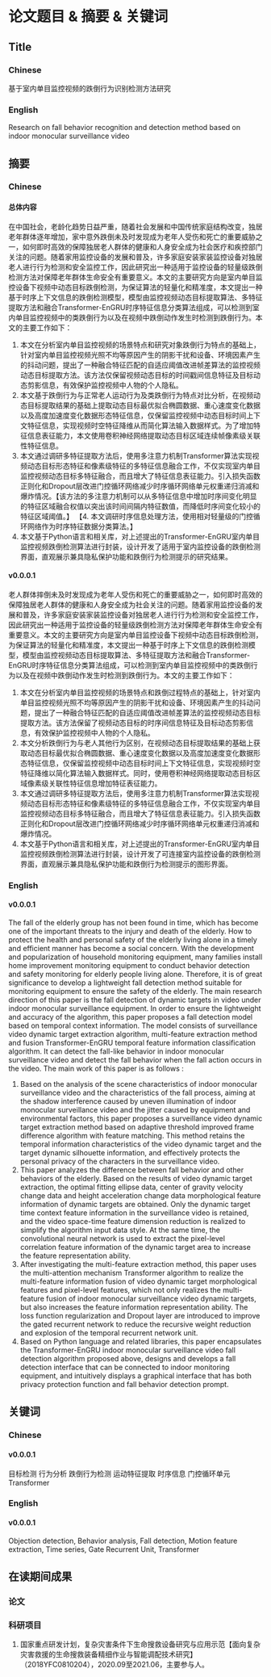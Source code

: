 # 论文题目 & 摘要 & 关键词
## Title
### Chinese
基于室内单目监控视频的跌倒行为识别检测方法研究
### English
Research on fall behavior recognition and detection method based on indoor monocular surveillance video
## 摘要
### Chinese
#### 总体内容
在中国社会，老龄化趋势日益严重，随着社会发展和中国传统家庭结构改变，独居老年群体逐年增加，家中意外跌倒未及时发现成为老年人受伤和死亡的重要威胁之一，如何即时高效的保障独居老人群体的健康和人身安全成为社会医疗和疾控部门关注的问题。随着家用监控设备的发展和普及，许多家庭安装家装监控设备对独居老人进行行为检测和安全监控工作，因此研究出一种适用于监控设备的轻量级跌倒检测方法对保障老年群体生命安全有重要意义。本文的主要研究方向是室内单目监控设备下视频中动态目标跌倒检测，为保证算法的轻量化和精准度，本文提出一种基于时序上下文信息的跌倒检测模型，模型由监控视频动态目标提取算法、多特征提取方法和融合Transformer-EnGRU时序特征信息分类算法组成，可以检测到室内单目监控视频中的类跌倒行为以及在视频中跌倒动作发生时检测到跌倒行为。本文的主要工作如下：
1. 本文在分析室内单目监控视频的场景特点和研究对象跌倒行为特点的基础上，针对室内单目监控视频光照不均等原因产生的阴影干扰和设备、环境因素产生的抖动问题，提出了一种融合特征匹配的自适应阈值改进帧差算法的监控视频动态目标提取方法。该方法仅保留视频动态目标的时间戳间信息特征及目标动态剪影信息，有效保护监控视频中人物的个人隐私。
2. 本文基于跌倒行为与正常老人运动行为及类跌倒行为特点对比分析，在视频动态目标提取结果的基础上提取动态目标最优拟合椭圆数据、重心速度变化数据以及高度加速度变化数据形态特征信息，仅保留监控视频中动态目标时间上下文特征信息，实现视频时空特征降维从而简化算法输入数据样式。为了增加特征信息表征能力，本文使用卷积神经网络提取动态目标区域连续帧像素级关联性特征信息。
3. 本文通过调研多特征提取方法后，使用多注意力机制Transformer算法实现视频动态目标形态特征和像素级特征的多特征信息融合工作，不仅实现室内单目监控视频动态目标多特征融合，而且增大了特征信息表征能力。引入损失函数正则化和Dropout层改进门控循环网络减少时序循环网络单元权重递归消减和爆炸情况。【该方法的多注意力机制可以从多特征信息中增加时序间变化明显的特征区域融合权值以突出该时间间隔内特征数值，而降低时序间变化较小的特征区域阈值。】
【4. 本文调研时序信息处理方法，使用相对轻量级的门控循环网络作为时序特征数据分类算法。】
4. 本文基于Python语言和相关库，对上述提出的Transformer-EnGRU室内单目监控视频跌倒检测算法进行封装，设计开发了适用于室内监控设备的跌倒检测界面，直观展示兼具隐私保护功能和跌倒行为检测提示的研究结果。
#### v0.0.0.1
老人群体摔倒未及时发现成为老年人受伤和死亡的重要威胁之一，如何即时高效的保障独居老人群体的健康和人身安全成为社会关注的问题。随着家用监控设备的发展和普及，许多家庭安装家装监控设备对独居老人进行行为检测和安全监控工作，因此研究出一种适用于监控设备的轻量级跌倒检测方法对保障老年群体生命安全有重要意义。本文的主要研究方向是室内单目监控设备下视频中动态目标跌倒检测，为保证算法的轻量化和精准度，本文提出一种基于时序上下文信息的跌倒检测模型，模型由监控视频动态目标提取算法、多特征提取方法和融合Transformer-EnGRU时序特征信息分类算法组成，可以检测到室内单目监控视频中的类跌倒行为以及在视频中跌倒动作发生时检测到跌倒行为。本文的主要工作如下：
1. 本文在分析室内单目监控视频的场景特点和跌倒过程特点的基础上，针对室内单目监控视频光照不均等原因产生的阴影干扰和设备、环境因素产生的抖动问题，提出了一种融合特征匹配的自适应阈值改进帧差算法的监控视频动态目标提取方法。该方法保留了视频动态目标的时序间信息特征及目标动态剪影信息，有效保护监控视频中人物的个人隐私。
2. 本文分析跌倒行为与老人其他行为区别，在视频动态目标提取结果的基础上获取动态目标最优拟合椭圆数据、重心速度变化数据以及高度加速度变化数据形态特征信息，仅保留监控视频中动态目标时间上下文特征信息，实现视频时空特征降维以简化算法输入数据样式。同时，使用卷积神经网络提取动态目标区域像素级关联性特征信息增加特征表征能力。
3. 本文通过调研多特征提取方法后，使用多注意力机制Transformer算法实现视频动态目标形态特征和像素级特征的多特征信息融合工作，不仅实现室内单目监控视频动态目标多特征融合，而且增大了特征信息表征能力。引入损失函数正则化和Dropout层改进门控循环网络减少时序循环网络单元权重递归消减和爆炸情况。
4. 本文基于Python语言和相关库，对上述提出的Transformer-EnGRU室内单目监控视频跌倒检测算法进行封装，设计开发了可连接室内监控设备的跌倒检测界面，直观展示兼具隐私保护功能和跌倒行为检测提示的图形界面。
### English
#### v0.0.0.1
The fall of the elderly group has not been found in time, which has become one of the important threats to the injury and death of the elderly. How to protect the health and personal safety of the elderly living alone in a timely and efficient manner has become a social concern. With the development and popularization of household monitoring equipment, many families install home improvement monitoring equipment to conduct behavior detection and safety monitoring for elderly people living alone. Therefore, it is of great significance to develop a lightweight fall detection method suitable for monitoring equipment to ensure the safety of the elderly. The main research direction of this paper is the fall detection of dynamic targets in video under indoor monocular surveillance equipment. In order to ensure the lightweight and accuracy of the algorithm, this paper proposes a fall detection model based on temporal context information. The model consists of surveillance video dynamic target extraction algorithm, multi-feature extraction method and fusion Transformer-EnGRU temporal feature information classification algorithm. It can detect the fall-like behavior in indoor monocular surveillance video and detect the fall behavior when the fall action occurs in the video. The main work of this paper is as follows :
1. Based on the analysis of the scene characteristics of indoor monocular surveillance video and the characteristics of the fall process, aiming at the shadow interference caused by uneven illumination of indoor monocular surveillance video and the jitter caused by equipment and environmental factors, this paper proposes a surveillance video dynamic target extraction method based on adaptive threshold improved frame difference algorithm with feature matching. This method retains the temporal information characteristics of the video dynamic target and the target dynamic silhouette information, and effectively protects the personal privacy of the characters in the surveillance video.
2. This paper analyzes the difference between fall behavior and other behaviors of the elderly. Based on the results of video dynamic target extraction, the optimal fitting ellipse data, center of gravity velocity change data and height acceleration change data morphological feature information of dynamic targets are obtained. Only the dynamic target time context feature information in the surveillance video is retained, and the video space-time feature dimension reduction is realized to simplify the algorithm input data style. At the same time, the convolutional neural network is used to extract the pixel-level correlation feature information of the dynamic target area to increase the feature representation ability.
3. After investigating the multi-feature extraction method, this paper uses the multi-attention mechanism Transformer algorithm to realize the multi-feature information fusion of video dynamic target morphological features and pixel-level features, which not only realizes the multi-feature fusion of indoor monocular surveillance video dynamic targets, but also increases the feature information representation ability. The loss function regularization and Dropout layer are introduced to improve the gated recurrent network to reduce the recursive weight reduction and explosion of the temporal recurrent network unit.
4. Based on Python language and related libraries, this paper encapsulates the Transformer-EnGRU indoor monocular surveillance video fall detection algorithm proposed above, designs and develops a fall detection interface that can be connected to indoor monitoring equipment, and intuitively displays a graphical interface that has both privacy protection function and fall behavior detection prompt.
## 关键词
### Chinese
#### v0.0.0.1
目标检测 行为分析 跌倒行为检测 运动特征提取 时序信息 门控循环单元 Transformer 
### English
#### v0.0.0.1
Objection detection,  Behavior analysis, Fall detection, Motion feature extraction, Time series, Gate Recurrent Unit, Transformer
## 在读期间成果
### 论文

### 科研项目
1. 国家重点研发计划，复杂灾害条件下生命搜救设备研究与应用示范【面向复杂灾害救援的生命搜救装备精细作业与智能调配技术研究】（2018YFC0810204），2020.09至2021.06，主要参与人。

